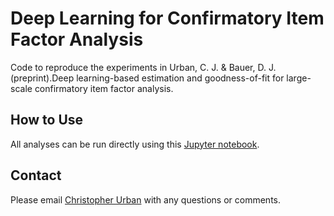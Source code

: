 # Deep Learning for Confirmatory Item Factor Analysis

Code to reproduce the experiments in Urban, C. J. & Bauer, D. J. (preprint).Deep learning-based estimation and goodness-of-fit for large-scale confirmatory item factor analysis.

## How to Use

All analyses can be run directly using this [Jupyter notebook](runner.ipynb).

## Contact

Please email [Christopher Urban](mailto:cjurban@live.unc.edu?subject=[DeepConfirmatoryIFA]) with any questions or comments.
